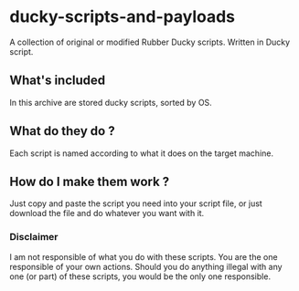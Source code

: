# ducky-scripts-and-payloads

A collection of original or modified Rubber Ducky scripts.
Written in Ducky script.


## What's included

In this archive are stored ducky scripts, sorted by OS.


## What do they do ?

Each script is named according to what it does on the target machine.


## How do I make them work ?

Just copy and paste the script you need into your script file, or just download the file and do whatever you want with it.


### Disclaimer

I am not responsible of what you do with these scripts. You are the one responsible of your own actions.
Should you do anything illegal with any one (or part) of these scripts, you would be the only one responsible.
